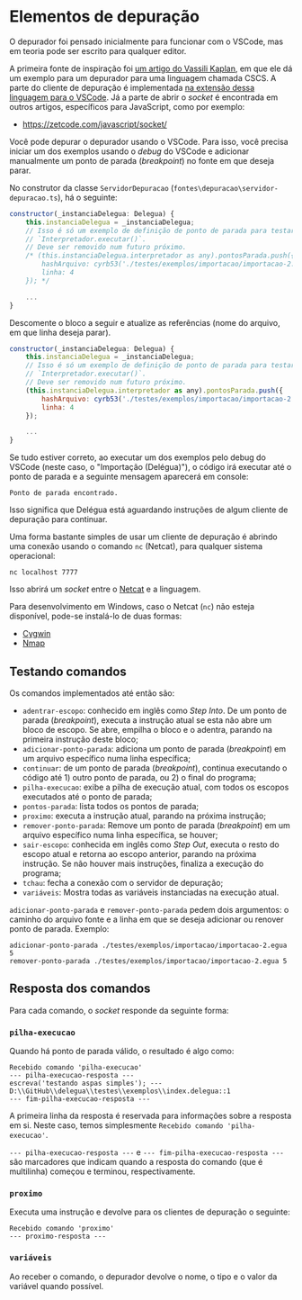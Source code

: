 # Elementos de depuração

O depurador foi pensado inicialmente para funcionar com o VSCode, mas em teoria pode ser escrito para qualquer editor.

A primeira fonte de inspiração foi [um artigo do Vassili Kaplan](https://www.codemag.com/article/1809051/Writing-Your-Own-Debugger-and-Language-Extensions-with-Visual-Studio-Code), em que ele dá um exemplo para um depurador para uma linguagem chamada CSCS. A parte do cliente de depuração é implementada [na extensão dessa linguagem para o VSCode](https://github.com/DesignLiquido/delegua-vscode). Já a parte de abrir o _socket_ é encontrada em outros artigos, específicos para JavaScript, como por exemplo:

- https://zetcode.com/javascript/socket/

Você pode depurar o depurador usando o VSCode. Para isso, você precisa iniciar um dos exemplos usando o _debug_ do VSCode e adicionar manualmente um ponto de parada (_breakpoint_) no fonte em que deseja parar. 

No construtor da classe `ServidorDepuracao` (`fontes\depuracao\servidor-depuracao.ts`), há o seguinte:

```js
constructor(_instanciaDelegua: Delegua) {
    this.instanciaDelegua = _instanciaDelegua;
    // Isso é só um exemplo de definição de ponto de parada para testar
    // `Interpretador.executar()`. 
    // Deve ser removido num futuro próximo.
    /* (this.instanciaDelegua.interpretador as any).pontosParada.push({
        hashArquivo: cyrb53('./testes/exemplos/importacao/importacao-2.egua'),
        linha: 4
    }); */

    ...
}
```

Descomente o bloco a seguir e atualize as referências (nome do arquivo, em que linha deseja parar). 

```js
constructor(_instanciaDelegua: Delegua) {
    this.instanciaDelegua = _instanciaDelegua;
    // Isso é só um exemplo de definição de ponto de parada para testar
    // `Interpretador.executar()`. 
    // Deve ser removido num futuro próximo.
    (this.instanciaDelegua.interpretador as any).pontosParada.push({
        hashArquivo: cyrb53('./testes/exemplos/importacao/importacao-2.egua'),
        linha: 4
    });

    ...
}
```

Se tudo estiver correto, ao executar um dos exemplos pelo debug do VSCode (neste caso, o "Importação (Delégua)"), o código irá executar até o ponto de parada e a seguinte mensagem aparecerá em console:

```
Ponto de parada encontrado.
```

Isso significa que Delégua está aguardando instruções de algum cliente de depuração para continuar. 

Uma forma bastante simples de usar um cliente de depuração é abrindo uma conexão usando o comando `nc` (Netcat), para qualquer sistema operacional:

```
nc localhost 7777
```

Isso abrirá um _socket_ entre o [Netcat](https://pt.wikipedia.org/wiki/Netcat) e a linguagem. 

Para desenvolvimento em Windows, caso o Netcat (`nc`) não esteja disponível, pode-se instalá-lo de duas formas:

- [Cygwin](http://ptcomputador.com/Sistemas/windows/228426.html)
- [Nmap](https://nmap.org/download#windows)

## Testando comandos

Os comandos implementados até então são:

- `adentrar-escopo`: conhecido em inglês como _Step Into_. De um ponto de parada (_breakpoint_), executa a instrução atual se esta não abre um bloco de escopo. Se abre, empilha o bloco e o adentra, parando na primeira instrução deste bloco;
- `adicionar-ponto-parada`: adiciona um ponto de parada (_breakpoint_) em um arquivo específico numa linha específica;
- `continuar`: de um ponto de parada (_breakpoint_), continua executando o código até 1) outro ponto de parada, ou 2) o final do programa;
- `pilha-execucao`: exibe a pilha de execução atual, com todos os escopos executados até o ponto de parada;
- `pontos-parada`: lista todos os pontos de parada;
- `proximo`: executa a instrução atual, parando na próxima instrução;
- `remover-ponto-parada`: Remove um ponto de parada (_breakpoint_) em um arquivo específico numa linha específica, se houver;
- `sair-escopo`: conhecida em inglês como _Step Out_, executa o resto do escopo atual e retorna ao escopo anterior, parando na próxima instrução. Se não houver mais instruções, finaliza a execução do programa;
- `tchau`: fecha a conexão com o servidor de depuração;
- `variáveis`: Mostra todas as variáveis instanciadas na execução atual.

`adicionar-ponto-parada` e `remover-ponto-parada` pedem dois argumentos: o caminho do arquivo fonte e a linha em que se deseja adicionar ou renover ponto de parada. Exemplo:

```
adicionar-ponto-parada ./testes/exemplos/importacao/importacao-2.egua 5
remover-ponto-parada ./testes/exemplos/importacao/importacao-2.egua 5
```

## Resposta dos comandos

Para cada comando, o _socket_ responde da seguinte forma:

### `pilha-execucao`

Quando há ponto de parada válido, o resultado é algo como:

```
Recebido comando 'pilha-execucao'
--- pilha-execucao-resposta ---
escreva('testando aspas simples'); --- D:\\GitHub\\delegua\\testes\\exemplos\\index.delegua::1
--- fim-pilha-execucao-resposta ---
```

A primeira linha da resposta é reservada para informações sobre a resposta em si. Neste caso, temos simplesmente `Recebido comando 'pilha-execucao'`.

`--- pilha-execucao-resposta ---` e `--- fim-pilha-execucao-resposta ---` são marcadores que indicam quando a resposta do comando (que é multilinha) começou e terminou, respectivamente.

### `proximo`

Executa uma instrução e devolve para os clientes de depuração o seguinte:

```
Recebido comando 'proximo'
--- proximo-resposta ---
```

### `variáveis`

Ao receber o comando, o depurador devolve o nome, o tipo e o valor da variável quando possível.